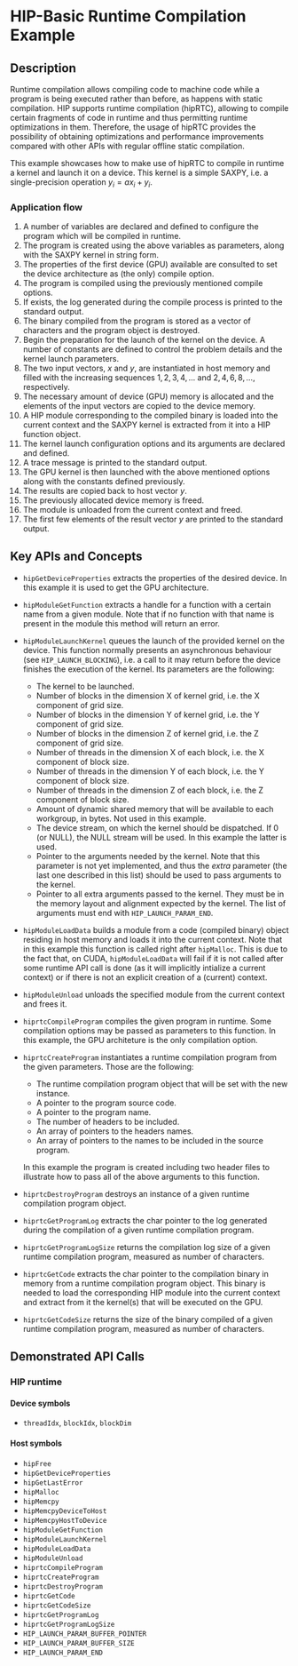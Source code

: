 # HIP-Basic Runtime Compilation Example

## Description
Runtime compilation allows compiling code to machine code while a program is being executed rather than before, as happens with static compilation.
HIP supports runtime compilation (hipRTC), allowing to compile certain fragments of code in runtime and thus permitting runtime optimizations in them.
Therefore, the usage of hipRTC provides the possibility of obtaining optimizations and performance improvements compared with other APIs with regular offline static compilation.

This example showcases how to make use of hipRTC to compile in runtime a kernel and launch it on a device. This kernel is a simple SAXPY, i.e. a single-precision operation $y_i=ax_i+y_i$.

### Application flow 
1. A number of variables are declared and defined to configure the program which will be compiled in runtime.
2. The program is created using the above variables as parameters, along with the SAXPY kernel in string form.
3. The properties of the first device (GPU) available are consulted to set the device architecture as (the only) compile option.
4. The program is compiled using the previously mentioned compile options.
5. If exists, the log generated during the compile process is printed to the standard output.
6. The binary compiled from the program is stored as a vector of characters and the program object is destroyed.
7. Begin the preparation for the launch of the kernel on the device. A number of constants are defined to control the problem details and the kernel launch parameters.
8. The two input vectors, $x$ and $y$, are instantiated in host memory and filled with the increasing sequences $1, 2, 3, 4, ...$ and $2, 4, 6, 8, ...$, respectively.
9. The necessary amount of device (GPU) memory is allocated and the elements of the input vectors are copied to the device memory.
10. A HIP module corresponding to the compiled binary is loaded into the current context and the SAXPY kernel is extracted from it into a HIP function object.
11. The kernel launch configuration options and its arguments are declared and defined. 
12. A trace message is printed to the standard output.
13. The GPU kernel is then launched with the above mentioned options along with the constants defined previously.
14. The results are copied back to host vector $y$.
15. The previously allocated device memory is freed. 
16. The module is unloaded from the current context and freed.
17. The first few elements of the result vector $y$ are printed to the standard output.


## Key APIs and Concepts
- `hipGetDeviceProperties` extracts the properties of the desired device. In this example it is used to get the GPU architecture.
- `hipModuleGetFunction` extracts a handle for a function with a certain name from a given module. Note that if no function with that name is present in the module this method will return an error.
- `hipModuleLaunchKernel` queues the launch of the provided kernel on the device. This function normally presents an asynchronous behaviour (see `HIP_LAUNCH_BLOCKING`), i.e. a call to it may return before the device finishes the execution of the kernel. Its parameters are the following:
    - The kernel to be launched.
    - Number of blocks in the dimension X of kernel grid, i.e. the X component of grid size.
    - Number of blocks in the dimension Y of kernel grid, i.e. the Y component of grid size.
    - Number of blocks in the dimension Z of kernel grid, i.e. the Z component of grid size.
    - Number of threads in the dimension X of each block, i.e. the X component of block size.
    - Number of threads in the dimension Y of each block, i.e. the Y component of block size.
    - Number of threads in the dimension Z of each block, i.e. the Z component of block size.
    - Amount of dynamic shared memory that will be available to each workgroup, in bytes. Not used in this example.
    - The device stream, on which the kernel should be dispatched. If 0 (or NULL), the NULL stream will be used. In this example the latter is used.
    - Pointer to the arguments needed by the kernel. Note that this parameter is not yet implemented, and thus the _extra_ parameter (the last one described in this list) should be used to pass arguments to the kernel.
    - Pointer to all extra arguments passed to the kernel. They must be in the memory layout and alignment expected by the kernel. The list of arguments must end with `HIP_LAUNCH_PARAM_END`.
- `hipModuleLoadData` builds a module from a code (compiled binary) object residing in host memory and loads it into the current context. Note that in this example this function is called right after `hipMalloc`. This is due to the fact that, on CUDA, `hipModuleLoadData` will fail if it is not called after some runtime API call is done (as it will implicitly intialize a current context) or if there is not an explicit creation of a (current) context.
- `hipModuleUnload` unloads the specified module from the current context and frees it.
- `hiprtcCompileProgram` compiles the given program in runtime. Some compilation options may be passed as parameters to this function. In this example, the GPU architeture is the only compilation option.
- `hiprtcCreateProgram` instantiates a runtime compilation program from the given parameters. Those are the following:
    - The runtime compilation program object that will be set with the new instance.
    - A pointer to the program source code.
    - A pointer to the program name.
    - The number of headers to be included.
    - An array of pointers to the headers names.
    - An array of pointers to the names to be included in the source program.

    In this example the program is created including two header files to illustrate how to pass all of the above arguments to this function.
- `hiprtcDestroyProgram` destroys an instance of a given runtime compilation program object.
- `hiprtcGetProgramLog` extracts the char pointer to the log generated during the compilation of a given runtime compilation program.
- `hiprtcGetProgramLogSize` returns the compilation log size of a given runtime compilation program, measured as number of characters.
- `hiprtcGetCode` extracts the char pointer to the compilation binary in memory from a runtime compilation program object. This binary is needed to load the corresponding HIP module into the current context and extract from it the kernel(s) that will be executed on the GPU.
- `hiprtcGetCodeSize` returns the size of the binary compiled of a given runtime compilation program, measured as number of characters.

## Demonstrated API Calls

### HIP runtime

#### Device symbols
- `threadIdx`, `blockIdx`, `blockDim`

#### Host symbols
- `hipFree`
- `hipGetDeviceProperties`
- `hipGetLastError`
- `hipMalloc`
- `hipMemcpy`
- `hipMemcpyDeviceToHost`
- `hipMemcpyHostToDevice`
- `hipModuleGetFunction`
- `hipModuleLaunchKernel`
- `hipModuleLoadData`
- `hipModuleUnload`
- `hiprtcCompileProgram`
- `hiprtcCreateProgram`
- `hiprtcDestroyProgram`
- `hiprtcGetCode`
- `hiprtcGetCodeSize`
- `hiprtcGetProgramLog`
- `hiprtcGetProgramLogSize`
- `HIP_LAUNCH_PARAM_BUFFER_POINTER`
- `HIP_LAUNCH_PARAM_BUFFER_SIZE`
- `HIP_LAUNCH_PARAM_END`
